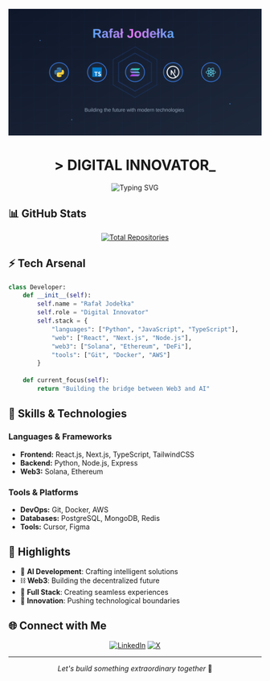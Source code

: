 <div align="center">
  
![Banner](./banner.svg)

# > DIGITAL INNOVATOR_

![Typing SVG](https://readme-typing-svg.demolab.com?font=Fira+Code&pause=1000&color=00FF00&center=true&vCenter=true&width=435&lines=Full+Stack+Developer;AI+Enthusiast;Web3+Explorer;Innovation+Architect)

</div>

## 📊 GitHub Stats
<div align="center">

[![Total Repositories](https://custom-icon-badges.demolab.com/badge/Total%20Repos-149-blue?style=for-the-badge&logo=repo)](https://github.com/ChefJodlak:?tab=repositories)

</div>

## ⚡ Tech Arsenal

```python
class Developer:
    def __init__(self):
        self.name = "Rafał Jodełka"
        self.role = "Digital Innovator"
        self.stack = {
            "languages": ["Python", "JavaScript", "TypeScript"],
            "web": ["React", "Next.js", "Node.js"],
            "web3": ["Solana", "Ethereum", "DeFi"],
            "tools": ["Git", "Docker", "AWS"]
        }
    
    def current_focus(self):
        return "Building the bridge between Web3 and AI"
```

## 🚀 Skills & Technologies

### Languages & Frameworks
- **Frontend:** React.js, Next.js, TypeScript, TailwindCSS
- **Backend:** Python, Node.js, Express
- **Web3:** Solana, Ethereum

### Tools & Platforms
- **DevOps:** Git, Docker, AWS
- **Databases:** PostgreSQL, MongoDB, Redis
- **Tools:** Cursor, Figma

## 🌟 Highlights

- 🤖 **AI Development**: Crafting intelligent solutions
- ⛓️ **Web3**: Building the decentralized future
- 🚀 **Full Stack**: Creating seamless experiences
- 🔮 **Innovation**: Pushing technological boundaries

</div>

## 🌐 Connect with Me

<div align="center">

[![LinkedIn](https://img.shields.io/badge/LinkedIn-0077B5?style=for-the-badge&logo=linkedin&logoColor=white)](https://www.linkedin.com/in/rafa%C5%82-jode%C5%82ka-7a8713142/)
[![X](https://img.shields.io/badge/Twitter-1DA1F2?style=for-the-badge&logo=x&logoColor=white)](https://x.com/jodlak_)

</div>

---
<div align="center">
    <i>Let's build something extraordinary together</i> 🚀
</div>
